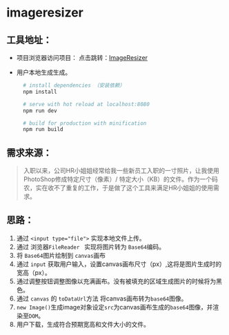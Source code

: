 # imageresizer

## 工具地址：
- 项目浏览器访问项目：
  点击跳转：[ImageResizer](https://MirrorXu.github.io/projects/imageresizer)
  
  
- 用户本地生成生成。
  
  ``` bash
    # install dependencies （安装依赖）
    npm install

    # serve with hot reload at localhost:8080
    npm run dev

    # build for production with minification
    npm run build

  ```

## 需求来源：
> 入职以来，公司HR小姐姐经常给我一些新员工入职的一寸照片，让我使用PhotoShop修成特定尺寸（像素）/ 特定大小（KB）的文件。作为一个码农，实在收不了重复的工作，于是做了这个工具来满足HR小姐姐的使用需求。



## 思路：

1. 通过 `<input type="file">` 实现本地文件上传。
2. 通过 浏览器`FileReader ` 实现将图片转为 `Base64`编码。
3. 将 `Base64`图片绘制到 `canvas`画布
4. 通过 `input` 获取用户输入，设置canvas画布尺寸（px）,这将是图片生成时的宽高（px）。
5. 通过调整按钮调整图像以充满画布。没有被填充的区域生成图片的时候将为黑色。
6. 通过 `canvas` 的 `toDataUrl`方法 将canvas画布转为`base64`图像。
7.  `new Image()`生成image对象设定`src`为canvas画布生成的`base64`图像，并渲染至`DOM`。
8. 用户下载，生成符合预期宽高和文件大小的文件。



 


